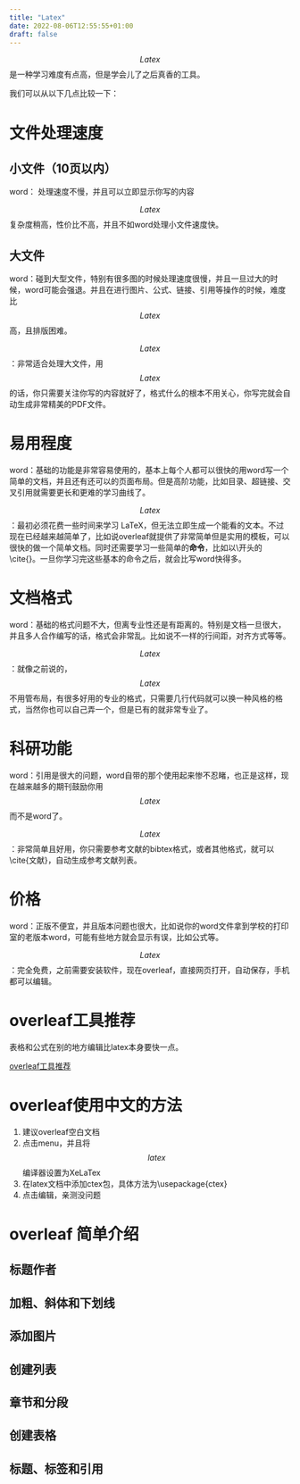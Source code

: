 ```yaml
---
title: "Latex"
date: 2022-08-06T12:55:55+01:00
draft: false
---
```


$$Latex$$是一种学习难度有点高，但是学会儿了之后真香的工具。

我们可以从以下几点比较一下：


# 文件处理速度

## 小文件（10页以内）

word： 处理速度不慢，并且可以立即显示你写的内容

$$Latex$$ 复杂度稍高，性价比不高，并且不如word处理小文件速度快。

## 大文件

word：碰到大型文件，特别有很多图的时候处理速度很慢，并且一旦过大的时候，word可能会强退。并且在进行图片、公式、链接、引用等操作的时候，难度比 $$Latex$$高，且排版困难。

$$Latex$$：非常适合处理大文件，用$$Latex$$的话，你只需要关注你写的内容就好了，格式什么的根本不用关心，你写完就会自动生成非常精美的PDF文件。

# 易用程度

word：基础的功能是非常容易使用的，基本上每个人都可以很快的用word写一个简单的文档，并且还有还可以的页面布局。但是高阶功能，比如目录、超链接、交叉引用就需要更长和更难的学习曲线了。

$$Latex$$：最初必须花费一些时间来学习 LaTeX，但无法立即生成一个能看的文本。不过现在已经越来越简单了，比如说overleaf就提供了非常简单但是实用的模板，可以很快的做一个简单文档。同时还需要学习一些简单的**命令**，比如以\开头的\cite{}。一旦你学习完这些基本的命令之后，就会比写word快得多。

# 文档格式

word：基础的格式问题不大，但离专业性还是有距离的。特别是文档一旦很大，并且多人合作编写的话，格式会非常乱。比如说不一样的行间距，对齐方式等等。

$$Latex$$：就像之前说的，$$Latex$$不用管布局，有很多好用的专业的格式，只需要几行代码就可以换一种风格的格式，当然你也可以自己弄一个，但是已有的就非常专业了。

# 科研功能

word：引用是很大的问题，word自带的那个使用起来惨不忍睹，也正是这样，现在越来越多的期刊鼓励你用$$Latex$$而不是word了。

$$Latex$$：非常简单且好用，你只需要参考文献的bibtex格式，或者其他格式，就可以\cite{文献}，自动生成参考文献列表。

# 价格

word：正版不便宜，并且版本问题也很大，比如说你的word文件拿到学校的打印室的老版本word，可能有些地方就会显示有误，比如公式等。

$$Latex$$：完全免费，之前需要安装软件，现在overleaf，直接网页打开，自动保存，手机都可以编辑。


# overleaf工具推荐

表格和公式在别的地方编辑比latex本身要快一点。

[overleaf工具推荐](https://zhuanlan.zhihu.com/p/362505439)

# overleaf使用中文的方法

1. 建议overleaf空白文档
2. 点击menu，并且将 $$latex$$编译器设置为XeLaTex
3. 在latex文档中添加ctex包，具体方法为\usepackage{ctex}
4. 点击编辑，亲测没问题

# overleaf 简单介绍

## 标题作者

## 加粗、斜体和下划线

## 添加图片

## 创建列表

## 章节和分段

## 创建表格

## 标题、标签和引用





